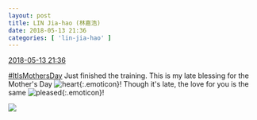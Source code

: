 ```yaml
---
layout: post
title: LIN Jia-hao (林嘉浩)
date: 2018-05-13 21:36
categories: [ 'lin-jia-hao' ]
---
```


<div class="weibo-info">
  <a href="https://weibo.com/6210352257/Ggv9Ure76">2018-05-13 21:36</a>
</div>

[#ItIsMothersDay](https://weibo.com/p/100808459a50a9dab1aa41b5c64dcfc68ddb2b) Just finished the training. This is my late blessing for the Mother's Day ![heart](https://img.t.sinajs.cn/t4/appstyle/expression/ext/normal/8a/2018new_xin_org.png){:.emoticon}! Though it's late, the love for you is the same ![pleased](https://img.t.sinajs.cn/t4/appstyle/expression/ext/normal/33/2018new_xixi_org.png){:.emoticon}!

<!-- more -->

<a href="//wx4.sinaimg.cn/mw690/006Mi0jTgy1fra1fbmloej30qo0zk4qp.jpg">
  <img class="weibo-pic-preview" src="//wx4.sinaimg.cn/orj360/006Mi0jTgy1fra1fbmloej30qo0zk4qp.jpg" />
</a>

